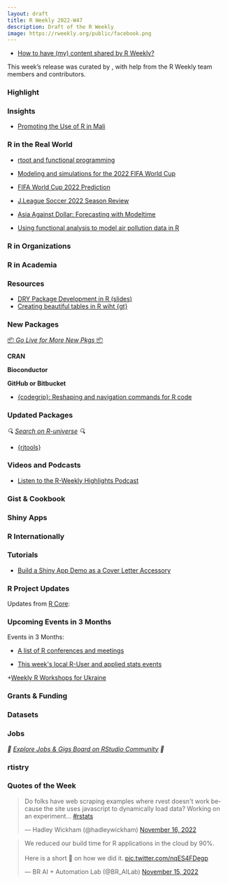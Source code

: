 ```yaml
---
layout: draft
title: R Weekly 2022-W47
description: Draft of the R Weekly
image: https://rweekly.org/public/facebook.png
---
```



+ [How to have (my) content shared by R Weekly?](https://github.com/rweekly/rweekly.org#how-to-have-my-content-shared-by-r-weekly)

This week’s release was curated by [](), with help from the R Weekly team members and contributors.



###  Highlight



### Insights

+ [Promoting the Use of R in Mali](https://www.r-consortium.org/blog/2022/11/15/promoting-the-use-of-r-in-mali)

### R in the Real World

- [rtoot and functional programming](https://chainsawriot.com/postmannheim/2022/11/12/FP.html)

+ [Modeling and simulations for the 2022 FIFA World Cup](https://github.com/lbenz730/world_cup_2022)

+ [FIFA World Cup 2022 Prediction](https://github.com/wittmaan/WorldCup2022)

+ [J.League Soccer 2022 Season Review](https://ryo-n7.github.io/2022-11-15-jleague-2022-endseason-review/)

+ [Asia Against Dollar: Forecasting with Modeltime](https://datageeek.com/2022/11/15/dollar-against-asia/)

+ [Using functional analysis to model air pollution data in R](https://nrennie.rbind.io/blog/2022-11-14-using-functional-analysis-to-model-air-pollution-data-in-r/)

###  R in Organizations



###  R in Academia



###  Resources

+ [DRY Package Development in R (slides)](https://indrajeetpatil.github.io/dry-r-package-development/#/dry-package-development-in-r)
+ [Creating beautiful tables in R wiht {gt}](https://gt.albert-rapp.de/)

###  New Packages

<p class="added-hostname"><a href="https://rweekly.org/live" target="_blank" class="externalLink">📦 <i>Go Live for More New Pkgs</i> 📦</a></p>


**CRAN**



**Bioconductor**



**GitHub or Bitbucket**

+ [{codegrip}: Reshaping and navigation commands for R code](https://github.com/lionel-/codegrip)

### Updated Packages

<i>🔍 [Search on R-universe](https://r-universe.dev/search/) 🔍</i>

+ [{rjtools}](https://cran.r-project.org/web/packages/rjtools/index.html)

###  Videos and Podcasts

* [Listen to the R-Weekly Highlights Podcast](https://rweekly.fireside.fm/)


### Gist & Cookbook



### Shiny Apps



### R Internationally



###  Tutorials

+ [Build a Shiny App Demo as a Cover Letter Accessory](https://www.javierorracadeatcu.com/posts/2022-11-15-shiny-bslib-demo/2022-11-15-shiny-bslib-demo.html)


<!--<div class="post-more-begin></div><div class="post-more-end"></div>-->

###  R Project Updates

Updates from [R Core](http://developer.r-project.org/blosxom.cgi/R-devel/NEWS):


###  Upcoming Events in 3 Months

Events in 3 Months:


+ [A list of R conferences and meetings](https://jumpingrivers.github.io/meetingsR/events.html)

+ [This week's local R-User and applied stats events](https://community.rstudio.com/c/irl)

+[Weekly R Workshops for Ukraine](https://sites.google.com/view/dariia-mykhailyshyna/main/r-workshops-for-ukraine)

### Grants & Funding


### Datasets


### Jobs

<i>💼 [Explore Jobs & Gigs Board on RStudio Community](https://community.rstudio.com/c/jobs/) 💼</i>

###  rtistry


###  Quotes of the Week

<blockquote class="twitter-tweet"><p lang="en" dir="ltr">Do folks have web scraping examples where rvest doesn&#39;t work because the site uses javascript to dynamically load data? Working on an experiment... <a href="https://twitter.com/hashtag/rstats?src=hash&amp;ref_src=twsrc%5Etfw">#rstats</a></p>&mdash; Hadley Wickham (@hadleywickham) <a href="https://twitter.com/hadleywickham/status/1592909443603529729?ref_src=twsrc%5Etfw">November 16, 2022</a></blockquote> <script async src="https://platform.twitter.com/widgets.js" charset="utf-8"></script> 

<blockquote class="twitter-tweet"><p lang="en" dir="ltr">We reduced our build time for R applications in the cloud by 90%. <br><br>Here is a short 🧵 on how we did it. <a href="https://t.co/nqES4FDegp">pic.twitter.com/nqES4FDegp</a></p>&mdash; BR AI + Automation Lab (@BR_AILab) <a href="https://twitter.com/BR_AILab/status/1592377018255282176?ref_src=twsrc%5Etfw">November 15, 2022</a></blockquote> <script async src="https://platform.twitter.com/widgets.js" charset="utf-8"></script> 
